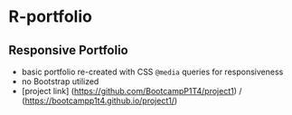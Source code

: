 # R-portfolio
## Responsive Portfolio

* basic portfolio re-created with CSS `@media` queries for responsiveness
* no Bootstrap utilized
* [project link] (https://github.com/BootcampP1T4/project1) / (https://bootcampp1t4.github.io/project1/)
